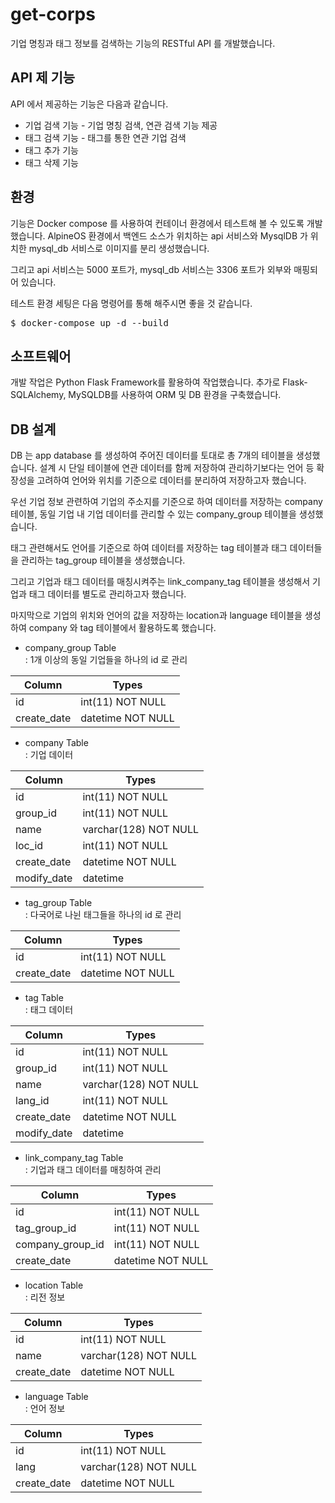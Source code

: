 # get-corps
기업 명칭과 태그 정보를 검색하는 기능의 RESTful API 를 개발했습니다. 

## API 제 기능
API 에서 제공하는 기능은 다음과 같습니다. 
* 기업 검색 기능 - 기업 명칭 검색, 연관 검색 기능 제공
* 태그 검색 기능 - 태그를 통한 연관 기업 검색
* 태그 추가 기능 
* 태그 삭제 기능 

## 환경 
기능은 Docker compose 를 사용하여 컨테이너 환경에서 테스트해 볼 수 있도록 개발했습니다.
AlpineOS 환경에서 백엔드 소스가 위치하는 api 서비스와 MysqlDB 가 위치한 mysql_db 서비스로 이미지를 분리 생성했습니다. 

그리고 api 서비스는 5000 포트가, mysql_db 서비스는 3306 포트가 외부와 매핑되어 있습니다. 

테스트 환경 세팅은 다음 명령어를 통해 해주시면 좋을 것 같습니다.  
<pre>
$ docker-compose up -d --build
</pre>

## 소프트웨어
개발 작업은 Python Flask Framework를 활용하여 작업했습니다. 
추가로 Flask-SQLAlchemy, MySQLDB를 사용하여 ORM 및 DB 환경을 구축했습니다. 

## DB 설계 
DB 는 app database 를 생성하여 주어진 데이터를 토대로 총 7개의 테이블을 생성했습니다. 
설계 시 단일 테이블에 연관 데이터를 함께 저장하여 관리하기보다는 언어 등 확장성을 고려하여 언어와 위치를 기준으로 데이터를 분리하여 저장하고자 했습니다.

우선 기업 정보 관련하여 기업의 주소지를 기준으로 하여 데이터를 저장하는 company 테이블, 동일 기업 내 기업 데이터를 관리할 수 있는 company_group 테이블을 생성했습니다. 

태그 관련해서도 언어를 기준으로 하여 데이터를 저장하는 tag 테이블과 태그 데이터들을 관리하는 tag_group 테이블을 생성했습니다. 

그리고 기업과 태그 데이터를 매칭시켜주는 link_company_tag 테이블을 생성해서 기업과 태그 데이터를 별도로 관리하고자 했습니다. 

마지막으로 기업의 위치와 언어의 값을 저장하는 location과 language 테이블을 생성하여 company 와 tag 테이블에서 활용하도록 했습니다. 

* company_group Table  
: 1개 이상의 동일 기업들을 하나의 id 로 관리
  
| Column      | Types                     |
| ----------- | -----------------------    |
| id      | int(11) NOT NULL |
| create_date   | datetime NOT NULL |

* company Table  
: 기업 데이터 

| Column      | Types                     |
| ----------- | -----------------------    |
| id      | int(11) NOT NULL |
| group_id   | int(11) NOT NULL        |
| name   | varchar(128) NOT NULL        |
| loc_id   | int(11) NOT NULL        |
| create_date   | datetime NOT NULL |
| modify_date   | datetime        |

* tag_group Table  
: 다국어로 나뉜 태그들을 하나의 id 로 관리

| Column      | Types                     |
| ----------- | -----------------------    |
| id      | int(11) NOT NULL |
| create_date   | datetime NOT NULL |

* tag Table  
: 태그 데이터  

| Column      | Types                     |
| ----------- | -----------------------    |
| id      | int(11) NOT NULL |
| group_id   | int(11) NOT NULL        |
| name   | varchar(128) NOT NULL        |
| lang_id   | int(11) NOT NULL        |
| create_date   | datetime NOT NULL |
| modify_date   | datetime        |

* link_company_tag Table  
: 기업과 태그 데이터를 매칭하여 관리

| Column      | Types                     |
| ----------- | -----------------------    |
| id      | int(11) NOT NULL |
| tag_group_id   | int(11) NOT NULL        |
| company_group_id   | int(11) NOT NULL        |
| create_date   | datetime NOT NULL |

* location Table  
: 리전 정보 

| Column      | Types                     |
| ----------- | -----------------------    |
| id      | int(11) NOT NULL |
| name   | varchar(128) NOT NULL        |
| create_date   | datetime NOT NULL |

* language Table  
: 언어 정보 

| Column      | Types                     |
| ----------- | -----------------------    |
| id      | int(11) NOT NULL |
| lang   | varchar(128) NOT NULL        |
| create_date   | datetime NOT NULL |

